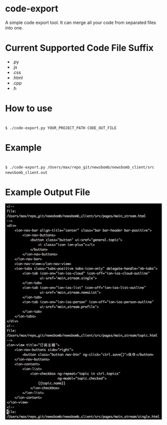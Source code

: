 # code-export
A simple code export tool. It can merge all your code from separated files into one.


# Current Supported Code File Suffix
+ .py
+ .js
+ .css
+ .html
+ .cpp
+ .h

# How to use
<code>
$ ./code-export.py YOUR_PROJECT_PATH CODE_OUT_FILE
</code>

# Example
<code>
$ ./code-export.py /Users/max/repo_git/newsbomb/newsbomb_client/src newsbomb_client.out
</code>

# Example Output File
![Example_Output](example.png)